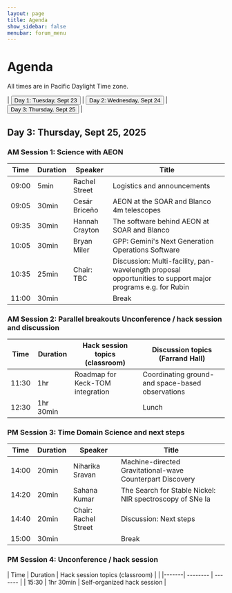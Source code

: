 ```yaml
---
layout: page
title: Agenda
show_sidebar: false
menubar: forum_menu
---
```


# Agenda
All times are in Pacific Daylight Time zone.  

| <a href="/observatories_forum/agenda/"><button type="button">Day 1: Tuesday, Sept 23</button></a> | <a href="/observatories_forum/agenda2/"><button type="button">Day 2: Wednesday, Sept 24</button></a> | <a href="/observatories_forum/agenda3/"><button type="button">Day 3: Thursday, Sept 25</button></a> |

## Day 3: Thursday, Sept 25, 2025
### AM Session 1: Science with AEON	

| Time  | Duration | Speaker | Title                                                                  |
|-------| -------- | ------- |------------------------------------------------------------------------|
| 09:00	| 5min	| Rachel Street	| Logistics and announcements				|	
| 09:05	| 30min	| Cesár Briceño	| AEON at the SOAR and Blanco 4m telescopes		|			
| 09:35	| 30min	| Hannah Crayton | The software behind AEON at SOAR and Blanco		|			
| 10:05	| 30min	| Bryan Miler	| GPP: Gemini's Next Generation Operations Software		|
| 10:35	| 25min	| Chair: TBC	| Discussion: Multi-facility, pan-wavelength proposal opportunities to support major programs e.g. for Rubin		|			
| 11:00	| 30min	|   |  Break				|

### AM Session 2: Parallel breakouts Unconference / hack session and discussion			

| Time  | Duration | Hack session topics (classroom) | Discussion topics (Farrand Hall)	                                                                  |
|-------| -------- | ------- |------------------------------------------------------------------------|
| 11:30	| 1hr 	  | Roadmap for Keck-TOM integration |	Coordinating ground- and space-based observations		|			
| 12:30	| 1hr 30min	|   | Lunch						|

### PM Session 3: Time Domain Science and next steps							

| Time  | Duration | Speaker | Title                                                                  |
|-------| -------- | ------- |------------------------------------------------------------------------|
| 14:00	| 20min	| Niharika Sravan	| Machine-directed Gravitational-wave Counterpart Discovery 		|	
| 14:20	| 20min	| Sahana Kumar	    | The Search for Stable Nickel: NIR spectroscopy of SNe Ia 		|			
| 14:40	| 20min	| Chair: Rachel Street	| Discussion: Next steps				|	
| 15:00	| 30min	|   | Break						|

### PM Session 4: Unconference / hack session								
| Time  | Duration | Hack session topics (classroom) |                                                       |
|-------| -------- | ------- |
| 15:30	| 1hr 30min	| Self-organized hack session			|

								